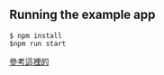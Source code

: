 ## Running the example app

    $ npm install
    $npm run start

[參考這裡的](https://github.com/mjohnston/react-native-webpack-server/tree/master/Examples/BabelES6)
